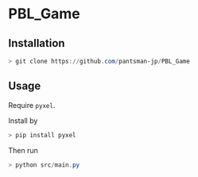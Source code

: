 # PBL_Game

## Installation
```PowerShell
> git clone https://github.com/pantsman-jp/PBL_Game
```

## Usage
Require `pyxel`.

Install by
```PowerShell
> pip install pyxel
```

Then run
```PowerShell
> python src/main.py
```
